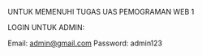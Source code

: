 UNTUK MEMENUHI TUGAS UAS PEMOGRAMAN WEB 1 

LOGIN UNTUK ADMIN:

Email: admin@gmail.com
Password: admin123
